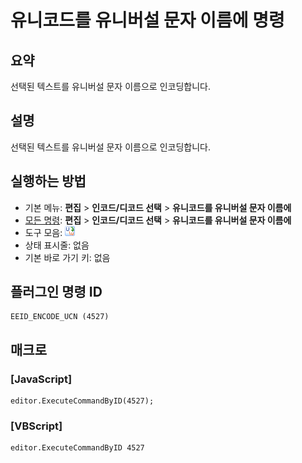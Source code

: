 # 유니코드를 유니버설 문자 이름에 명령

## 요약

선택된 텍스트를 유니버설 문자 이름으로 인코딩합니다.

## 설명

선택된 텍스트를 유니버설 문자 이름으로 인코딩합니다.

## 실행하는 방법

- 기본 메뉴: **편집** \> **인코드/디코드 선택** \> **유니코드를 유니버설 문자 이름에**
- [모든 명령](../tools/all_commands): **편집** \> **인코드/디코드 선택** \> **유니코드를 유니버설 문자 이름에**
- 도구 모음:
![](../../images/uni2ucs24x16.png)
- 상태 표시줄: 없음
- 기본 바로 가기 키: 없음

## 플러그인 명령 ID

```
EEID_ENCODE_UCN (4527)
```

## 매크로

### \[JavaScript\]

```
editor.ExecuteCommandByID(4527);
```

### \[VBScript\]

```
editor.ExecuteCommandByID 4527
```
